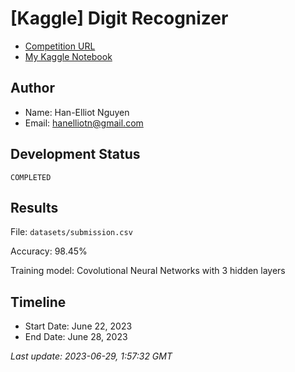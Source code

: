 # [Kaggle] Digit Recognizer

- [Competition URL](https://www.kaggle.com/competitions/digit-recognizer)
- [My Kaggle Notebook](https://www.kaggle.com/hanelliotn/digit-recognizer)

## Author
- Name: Han-Elliot Nguyen
- Email: hanelliotn@gmail.com

## Development Status
`COMPLETED`

## Results
File: `datasets/submission.csv`

Accuracy: 98.45%

Training model: Covolutional Neural Networks with 3 hidden layers

## Timeline
- Start Date: June 22, 2023
- End Date: June 28, 2023

*Last update: 2023-06-29, 1:57:32 GMT*